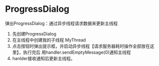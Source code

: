# ProgressDialog
弹出ProgressDialog：通过异步线程请求数据来更新主线程
1. 先创建ProgressDialog
2. 在主线程中创建我的子线程 MyThread
3. 点击按钮时弹出提示框，并启动异步线程【请求服务器耗时操作全部放在这里】，执行完后
   用handler.sendEmptyMessage(0)通知主线程
4. hanlder接收通知后更新主线程。



